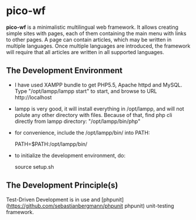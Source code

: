 pico-wf
========

__pico-wf__ is a minimalistic multilingual web framework. It allows creating simple sites with pages, each of them containing the main 
menu with links to other pages. A page can contain articles, which may be written in multiple languages. 
Once multiple languages are introduced, the framework will require that all articles are written in all 
supported languages. 


The Development Environment
-----------------------

* I have used XAMPP bundle to get PHP5.5, Apache httpd and MySQL.
  Type "/opt/lampp/lampp start" to start, and browse to URL http://localhost

* lampp is very good, it will install everything in /opt/lampp, and will
  not polute any other directory with files. Because of that, find php
  cli directly from lampp directory: "/opt/lampp/bin/php"

* for convenience, include the /opt/lampp/bin/ into PATH: 


    PATH=$PATH:/opt/lampp/bin/


* to initialize the development environment, do:


    source setup.sh

The Development Principle(s)
---------------

Test-Driven Development is in use and [phpunit](https://github.com/sebastianbergmann/phpunit phpunit) unit-testing framework. 
